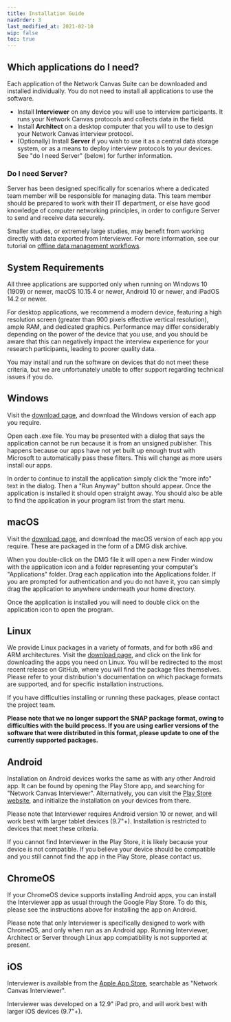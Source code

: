 ```yaml
---
title: Installation Guide
navOrder: 3
last_modified_at: 2021-02-10
wip: false
toc: true
---
```


## Which applications do I need?

Each application of the Network Canvas Suite can be downloaded and installed individually. You do not need to install all applications to use the software.

- Install **Interviewer** on any device you will use to interview participants. It runs your Network Canvas protocols and collects data in the field.
- Install **Architect** on a desktop computer that you will to use to design your Network Canvas interview protocol.
- (Optionally) Install **Server** if you wish to use it as a central data storage system, or as a means to deploy interview protocols to your devices. See "do I need Server" (below) for further information.

### Do I need Server?

Server has been designed specifically for scenarios where a dedicated team member will be responsible for managing data. This team member should be prepared to work with their IT department, or else have good knowledge of computer networking principles, in order to configure Server to send and receive data securely.

Smaller studies, or extremely large studies, may benefit from working directly with data exported from Interviewer. For more information, see our tutorial on [offline data management workflows](/en/desktop/tutorials/workflows-without-server#option-1-online-workflow).

## System Requirements

All three applications are supported only when running on Windows 10 (1909) or newer, macOS 10.15.4 or newer, Android 10 or newer, and iPadOS 14.2 or newer.

For desktop applications, we recommend a modern device, featuring a high resolution screen (greater than 900 pixels effective vertical resolution), ample RAM, and dedicated graphics. Performance may differ considerably depending on the power of the device that you use, and you should be aware that this can negatively impact the interview experience for your research participants, leading to poorer quality data.

You may install and run the software on devices that do not meet these criteria, but we are unfortunately unable to offer support regarding technical issues if you do.

## Windows

Visit the [download page](https://networkcanvas.com/download), and download the Windows version of each app you require.

Open each .exe file. You may be presented with a dialog that says the application cannot be run because it is from an unsigned publisher. This happens because our apps have not yet built up enough trust with Microsoft to automatically pass these filters. This will change as more users install our apps.

In order to continue to install the application simply click the "more info" text in the dialog. Then a "Run Anyway" button should appear. Once the application is installed it should open straight away. You should also be able to find the application in your program list from the start menu.

## macOS

Visit the [download page](https://networkcanvas.com/download), and download the macOS version of each app you require. These are packaged in the form of a DMG disk archive.

When you double-click on the DMG file it will open a new Finder window with the application icon and a folder representing your computer's "Applications" folder. Drag each application into the Applications folder. If you are prompted for authentication and you do not have it, you can simply drag the application to anywhere underneath your home directory.

Once the application is installed you will need to double click on the application icon to open the program.

## Linux

We provide Linux packages in a variety of formats, and for both x86 and ARM architectures. Visit the [download page](https://networkcanvas.com/download), and click on the link for downloading the apps you need on Linux. You will be redirected to the most recent release on GitHub, where you will find the package files themselves. Please refer to your distribution's documentation on which package formats are supported, and for specific installation instructions.

If you have difficulties installing or running these packages, please contact the project team.

**Please note that we no longer support the SNAP package format, owing to difficulties with the build process. If you are using earlier versions of the software that were distributed in this format, please update to one of the currently supported packages.**

## Android

Installation on Android devices works the same as with any other Android app. It can be found by opening the Play Store app, and searching for "Network Canvas Interviewer". Alternatively, you can visit the [Play Store website](https://play.google.com/store/apps/details?id=org.codaco.NetworkCanvasInterviewer6), and initialize the installation on your devices from there.

Please note that Interviewer requires Android version 10 or newer, and will work best with larger tablet devices (9.7"+). Installation is restricted to devices that meet these criteria.

If you cannot find Interviewer in the Play Store, it is likely because your device is not compatible. If you believe your device should be compatible and you still cannot find the app in the Play Store, please contact us.

## ChromeOS

If your ChromeOS device supports installing Android apps, you can install the Interviewer app as usual through the Google Play Store. To do this, please see the instructions above for installing the app on Android.

Please note that only Interviewer is specifically designed to work with ChromeOS, and only when run as an Android app. Running Interviewer, Architect or Server through Linux app compatibility is not supported at present.

## iOS

Interviewer is available from the [Apple App Store](https://apps.apple.com/us/app/network-canvas/id1538673677), searchable as "Network Canvas Interviewer".

Interviewer was developed on a 12.9" iPad pro, and will work best with larger iOS devices (9.7"+).
